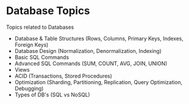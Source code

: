 # Database Topics

Topics related to Databases

- Database & Table Structures (Rows, Columns, Primary Keys, Indexes, Foreign Keys)
- Database Design (Normalization, Denormalization, Indexing)
- Basic SQL Commands 
- Advanced SQL Commands (SUM, COUNT, AVG, JOIN, UNION)
- Views
- ACID (Transactions, Stored Procedures)
- Optimization (Sharding, Partitioning, Replication, Query Optimization, Debugging)
- Types of DB's (SQL vs NoSQL)

